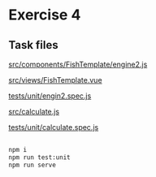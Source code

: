 # Exercise 4

## Task files

[src/components/FishTemplate/engine2.js](src/components/FishTemplate/engine2.js)

[src/views/FishTemplate.vue](src/views/FishTemplate.vue)

[tests/unit/engin2.spec.js](tests/unit/engin2.spec.js)

[src/calculate.js](src/calculate.js)

[tests/unit/calculate.spec.js](tests/unit/calculate.spec.js)

##

```bash
npm i
npm run test:unit
npm run serve
```
